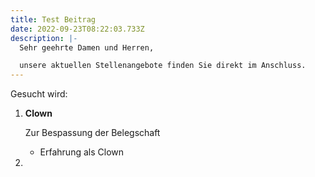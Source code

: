 ```yaml
---
title: Test Beitrag
date: 2022-09-23T08:22:03.733Z
description: |-
  Sehr geehrte Damen und Herren,

  unsere aktuellen Stellenangebote finden Sie direkt im Anschluss.
---
```

Gesucht wird:

1. **Clown**

   Zur Bespassung der Belegschaft

   * Erfahrung als Clown
2.